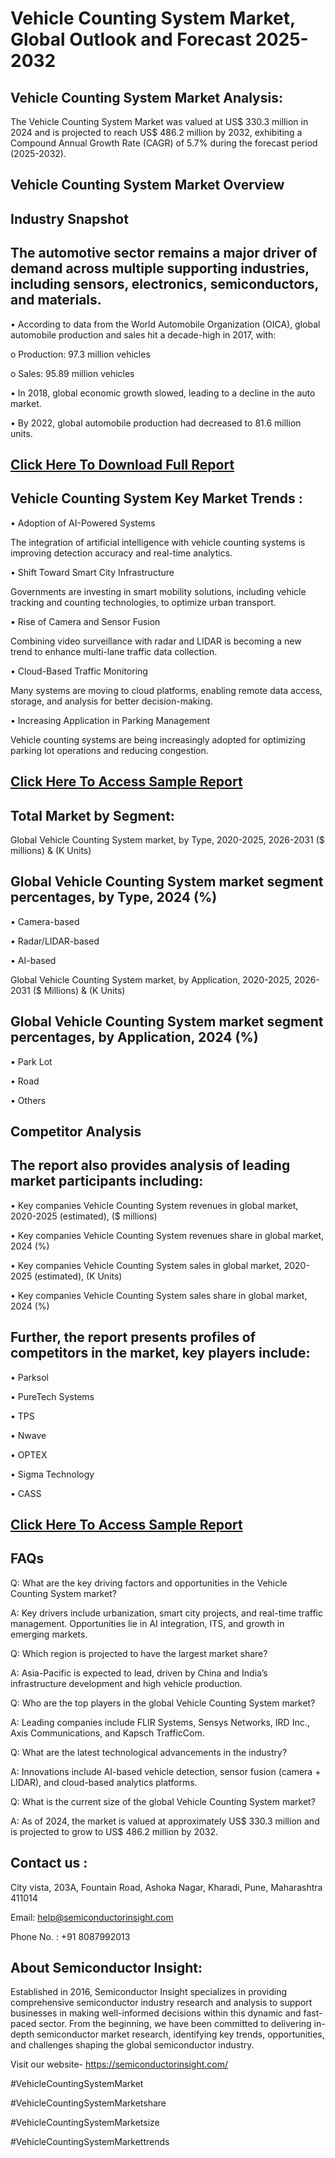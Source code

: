 Vehicle Counting System Market, Global Outlook and Forecast 2025-2032
=
Vehicle Counting System Market Analysis:
-
The Vehicle Counting System Market was valued at US$ 330.3 million in 2024 and is projected to reach US$ 486.2 million by 2032, exhibiting a Compound Annual Growth Rate (CAGR) of 5.7% during the forecast period (2025-2032).

Vehicle Counting System Market Overview
-
Industry Snapshot
-
The automotive sector remains a major driver of demand across multiple supporting industries, including sensors, electronics, semiconductors, and materials.
-
•	According to data from the World Automobile Organization (OICA), global automobile production and sales hit a decade-high in 2017, with:

o	Production: 97.3 million vehicles

o	Sales: 95.89 million vehicles

•	In 2018, global economic growth slowed, leading to a decline in the auto market.

•	By 2022, global automobile production had decreased to 81.6 million units.

[Click Here To Download Full Report](https://semiconductorinsight.com/report/vehicle-counting-system-market/)
-
Vehicle Counting System Key Market Trends  :
-
•	Adoption of AI-Powered Systems

The integration of artificial intelligence with vehicle counting systems is improving detection accuracy and real-time analytics.

•	Shift Toward Smart City Infrastructure

Governments are investing in smart mobility solutions, including vehicle tracking and counting technologies, to optimize urban transport.

•	Rise of Camera and Sensor Fusion

Combining video surveillance with radar and LIDAR is becoming a new trend to enhance multi-lane traffic data collection.

•	Cloud-Based Traffic Monitoring

Many systems are moving to cloud platforms, enabling remote data access, storage, and analysis for better decision-making.

•	Increasing Application in Parking Management

Vehicle counting systems are being increasingly adopted for optimizing parking lot operations and reducing congestion.

[Click Here To Access Sample Report](https://semiconductorinsight.com/download-sample-report/?product_id=88140)
-
Total Market by Segment:
-
Global Vehicle Counting System market, by Type, 2020-2025, 2026-2031 ($ millions) & (K Units)

Global Vehicle Counting System market segment percentages, by Type, 2024 (%)
-
•	Camera-based

•	Radar/LIDAR-based

•	AI-based

Global Vehicle Counting System market, by Application, 2020-2025, 2026-2031 ($ Millions) & (K Units)

Global Vehicle Counting System market segment percentages, by Application, 2024 (%)
-
•	Park Lot

•	Road

•	Others

Competitor Analysis
-
The report also provides analysis of leading market participants including:
-
•	Key companies Vehicle Counting System revenues in global market, 2020-2025 (estimated), ($ millions)

•	Key companies Vehicle Counting System revenues share in global market, 2024 (%)

•	Key companies Vehicle Counting System sales in global market, 2020-2025 (estimated), (K Units)

•	Key companies Vehicle Counting System sales share in global market, 2024 (%)

Further, the report presents profiles of competitors in the market, key players include:
-
•	Parksol

•	PureTech Systems

•	TPS

•	Nwave

•	OPTEX

•	Sigma Technology

•	CASS

[Click Here To Access Sample Report](https://semiconductorinsight.com/download-sample-report/?product_id=88140)
-
FAQs
-
Q: What are the key driving factors and opportunities in the Vehicle Counting System market?

A: Key drivers include urbanization, smart city projects, and real-time traffic management. Opportunities lie in AI integration, ITS, and growth in emerging markets.

Q: Which region is projected to have the largest market share?

A: Asia-Pacific is expected to lead, driven by China and India’s infrastructure development and high vehicle production.

Q: Who are the top players in the global Vehicle Counting System market?

A: Leading companies include FLIR Systems, Sensys Networks, IRD Inc., Axis Communications, and Kapsch TrafficCom.

Q: What are the latest technological advancements in the industry?

A: Innovations include AI-based vehicle detection, sensor fusion (camera + LIDAR), and cloud-based analytics platforms.

Q: What is the current size of the global Vehicle Counting System market?

A: As of 2024, the market is valued at approximately US$ 330.3 million and is projected to grow to US$ 486.2 million by 2032.

Contact us : 
-
City vista, 203A, Fountain Road, Ashoka Nagar, Kharadi, Pune, Maharashtra 411014

Email: help@semiconductorinsight.com

Phone No. : +91 8087992013

About Semiconductor Insight:
-
Established in 2016, Semiconductor Insight specializes in providing comprehensive semiconductor industry research and analysis to support businesses in making well-informed decisions within this dynamic and fast-paced sector. From the beginning, we have been committed to delivering in-depth semiconductor market research, identifying key trends, opportunities, and challenges shaping the global semiconductor industry.

Visit our website- https://semiconductorinsight.com/

#VehicleCountingSystemMarket 

#VehicleCountingSystemMarketshare

#VehicleCountingSystemMarketsize

#VehicleCountingSystemMarkettrends 
 
 

